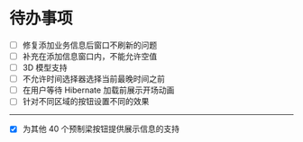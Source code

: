 # 待办事项

-[ ] 修复添加业务信息后窗口不刷新的问题
-[ ] 补充在添加信息窗口内，不能允许空值
-[ ] 3D 模型支持
-[ ] 不允许时间选择器选择当前最晚时间之前
-[ ] 在用户等待 Hibernate 加载前展示开场动画
-[ ] 针对不同区域的按钮设置不同的效果
- - -

-[x] 为其他 40 个预制梁按钮提供展示信息的支持